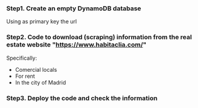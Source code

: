 ### Step1. Create an empty DynamoDB database
Using as primary key the url
### Step2. Code to download (scraping) information from the real estate website "https://www.habitaclia.com/"
Specifically:
- Comercial locals
- For rent
- In the city of Madrid
### Step3. Deploy the code and check the information
